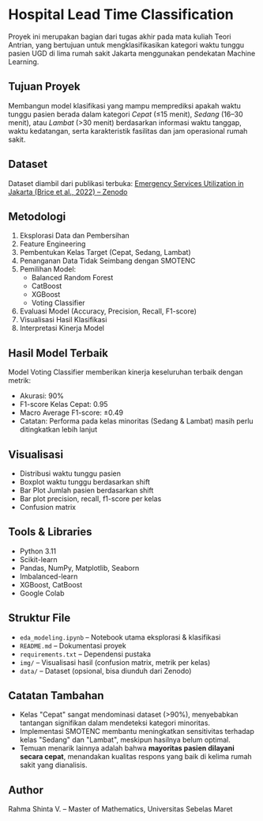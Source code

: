 # Hospital Lead Time Classification

Proyek ini merupakan bagian dari tugas akhir pada mata kuliah Teori Antrian, yang bertujuan untuk mengklasifikasikan kategori waktu tunggu pasien UGD di lima rumah sakit Jakarta menggunakan pendekatan Machine Learning.

## Tujuan Proyek
Membangun model klasifikasi yang mampu memprediksi apakah waktu tunggu pasien berada dalam kategori *Cepat* (≤15 menit), *Sedang* (16–30 menit), atau *Lambat* (>30 menit) berdasarkan informasi waktu tanggap, waktu kedatangan, serta karakteristik fasilitas dan jam operasional rumah sakit.

## Dataset
Dataset diambil dari publikasi terbuka:
[Emergency Services Utilization in Jakarta (Brice et al., 2022) – Zenodo](https://zenodo.org/record/6607963)

## Metodologi
1. Eksplorasi Data dan Pembersihan
2. Feature Engineering 
3. Pembentukan Kelas Target (Cepat, Sedang, Lambat)
4. Penanganan Data Tidak Seimbang dengan SMOTENC
5. Pemilihan Model:
   - Balanced Random Forest
   - CatBoost
   - XGBoost
   - Voting Classifier
6. Evaluasi Model (Accuracy, Precision, Recall, F1-score)
7. Visualisasi Hasil Klasifikasi
8. Interpretasi Kinerja Model

## Hasil Model Terbaik
Model Voting Classifier memberikan kinerja keseluruhan terbaik dengan metrik:
- Akurasi: 90%
- F1-score Kelas Cepat: 0.95
- Macro Average F1-score: ±0.49
- Catatan: Performa pada kelas minoritas (Sedang & Lambat) masih perlu ditingkatkan lebih lanjut

## Visualisasi
- Distribusi waktu tunggu pasien
- Boxplot waktu tunggu berdasarkan shift
- Bar Plot Jumlah pasien berdasarkan shift
- Bar plot precision, recall, f1-score per kelas
- Confusion matrix

## Tools & Libraries
- Python 3.11
- Scikit-learn
- Pandas, NumPy, Matplotlib, Seaborn
- Imbalanced-learn
- XGBoost, CatBoost
- Google Colab

## Struktur File
- `eda_modeling.ipynb` – Notebook utama eksplorasi & klasifikasi
- `README.md` – Dokumentasi proyek
- `requirements.txt` – Dependensi pustaka
- `img/` – Visualisasi hasil (confusion matrix, metrik per kelas)
- `data/` – Dataset (opsional, bisa diunduh dari Zenodo)

## Catatan Tambahan
- Kelas "Cepat" sangat mendominasi dataset (>90%), menyebabkan tantangan signifikan dalam mendeteksi kategori minoritas.
- Implementasi SMOTENC membantu meningkatkan sensitivitas terhadap kelas "Sedang" dan "Lambat", meskipun hasilnya belum optimal.
- Temuan menarik lainnya adalah bahwa **mayoritas pasien dilayani secara cepat**, menandakan kualitas respons yang baik di kelima rumah sakit yang dianalisis.

## Author
Rahma Shinta V. – Master of Mathematics, Universitas Sebelas Maret
